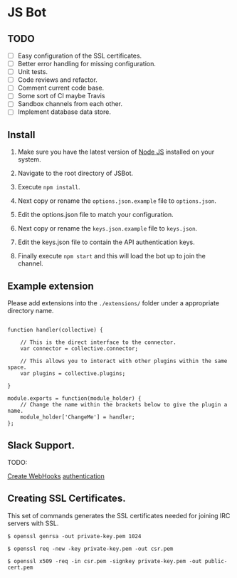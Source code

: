 # JS Bot

## TODO

- [ ] Easy configuration of the SSL certificates.
- [ ] Better error handling for missing configuration.
- [ ] Unit tests.
- [ ] Code reviews and refactor.
- [ ] Comment current code base.
- [ ] Some sort of CI maybe Travis
- [ ] Sandbox channels from each other.
- [ ] Implement database data store.

## Install

1. Make sure you have the latest version of [Node JS](http://nodejs.org) installed on your system.

2. Navigate to the root directory of JSBot.

3. Execute `npm install`.

4. Next copy or rename the `options.json.example` file to `options.json`.

5. Edit the options.json file to match your configuration.

6. Next copy or rename the `keys.json.example` file to `keys.json`.

7. Edit the keys.json file to contain the API authentication keys.

8. Finally execute `npm start` and this will load the bot up to join the channel.


## Example extension

Please add extensions into the `./extensions/` folder under a appropriate directory name.

```

function handler(collective) {

    // This is the direct interface to the connector.
    var connector = collective.connector;

    // This allows you to interact with other plugins within the same space.
    var plugins = collective.plugins;

}

module.exports = function(module_holder) {
    // Change the name within the brackets below to give the plugin a name.
    module_holder['ChangeMe'] = handler;
};

```
## Slack Support.

TODO:

[Create WebHooks](https://slack.com/services/new/outgoing-webhook)
[authentication](https://api.slack.com/web#Authentication)


## Creating SSL Certificates.

This set of commands generates the SSL certificates needed for joining IRC servers with SSL.

`$ openssl genrsa -out private-key.pem 1024`

`$ openssl req -new -key private-key.pem -out csr.pem`

`$ openssl x509 -req -in csr.pem -signkey private-key.pem -out public-cert.pem`
